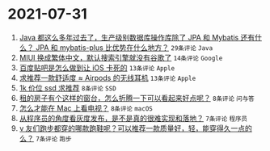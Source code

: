 # 2021-07-31

1. [Java 都这么多年过去了，生产级别数据库操作库除了 JPA 和 Mybatis 还有什么？ JPA 和 mybatis-plus 比优势在什么地方？](https://www.v2ex.com/t/792830) `29条评论` `Java`
1. [MIUI 换成繁体中文，默认搜索引擎就没有谷歌了](https://www.v2ex.com/t/792825) `14条评论` `Google`
1. [百度贴吧是怎么做到让 iOS 卡死的](https://www.v2ex.com/t/792836) `13条评论` `Apple`
1. [求推荐一款舒适度 ≈ Airpods 的无线耳机](https://www.v2ex.com/t/792828) `13条评论` `Apple`
1. [1k 价位 ssd 求推荐](https://www.v2ex.com/t/792851) `8条评论` `SSD`
1. [租的房子有个这样的窗台，怎么折腾一下可以看起来好点呢？](https://www.v2ex.com/t/792843) `8条评论` `问与答`
1. [怎么才能在 Mac 上看电视？](https://www.v2ex.com/t/792831) `8条评论` `macOS`
1. [从程序员的角度看灰度发布，是不是真的很难实现和落地？](https://www.v2ex.com/t/792838) `7条评论` `程序员`
1. [v 友们跑步都穿的哪款跑鞋呢？可以推荐一款质量好，轻，能穿得久一点的么？](https://www.v2ex.com/t/792833) `7条评论` `跑步`
